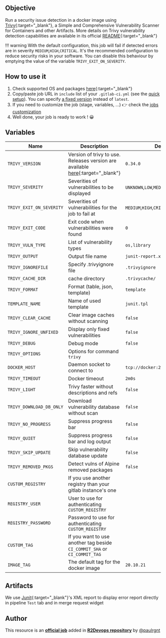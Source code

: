 ## Objective

Run a security issue detection in a docker image using
[Trivy](https://github.com/aquasecurity/trivy){:target="_blank"}, a Simple and Comprehensive
Vulnerability Scanner for Containers and other Artifacts. More details on Trivy
vulnerability detection capabilities are available in its official
[README](https://github.com/aquasecurity/trivy#vulnerability-detection){:target="_blank"}

!!! warning
    With the default configuration, this job will fail if detected errors are in severity `MEDIUM`,`HIGH`,`CRITICAL`.
    It's the recommended configuration to reduce security risks in your
    software. You can disable this behaviour by emptying the value of the
    variable `TRIVY_EXIT_ON_SEVERITY`.

## How to use it

1. Check supported OS and packages
   [here](https://github.com/aquasecurity/trivy#vulnerability-detection){:target="_blank"}
1. Copy/paste job URL in `include` list of your `.gitlab-ci.yml` (see the [quick setup](/use-the-hub/#quick-setup)). You can specify [a fixed version](#changelog) instead of `latest`.
1. If you need to customize the job (stage, variables, ...) 👉 check the [jobs
   customization](/use-the-hub/#jobs-customization)
1. Well done, your job is ready to work ! 😀

## Variables

| Name | Description | Default |
| ---- | ----------- | ------- |
| `TRIVY_VERSION` <img width=450/> | Version of trivy to use. Releases version are available [here](https://github.com/aquasecurity/trivy/releases){:target="_blank"} | `0.34.0` |
| `TRIVY_SEVERITY` | Severities of vulnerabilities to be displayed | `UNKNOWN`,`LOW`,`MEDIUM`,`HIGH`,`CRITICAL`|
| `TRIVY_EXIT_ON_SEVERITY` | Severities of vulnerabilities for the job to fail at | `MEDIUM`,`HIGH`,`CRITICAL`|
| `TRIVY_EXIT_CODE` | Exit code when vulnerabilities were found | `0` |
| `TRIVY_VULN_TYPE` | List of vulnerability types | `os,library` |
| `TRIVY_OUTPUT` | Output file name | `junit-report.xml` |
| `TRIVY_IGNOREFILE` | Specify .trivyignore file | `.trivyignore` |
| `TRIVY_CACHE_DIR` | cache directory | `.trivycache/`
| `TRIVY_FORMAT` | Format (table, json, template) | `template` |
| `TEMPLATE_NAME` | Name of used template | `junit.tpl` |
| `TRIVY_CLEAR_CACHE` | Clear image caches without scanning | `false` |
| `TRIVY_IGNORE_UNFIXED` | Display only fixed vulnerabilities | `false` |
| `TRIVY_DEBUG` | Debug mode | `false` |
| `TRIVY_OPTIONS` | Options for command `trivy` | ` ` |
| `DOCKER_HOST` | Daemon socket to connect to | `tcp://docker:2375` |
| `TRIVY_TIMEOUT` | Docker timeout | `2m0s` |
| `TRIVY_LIGHT` | Trivy faster without descriptions and refs | `false` |
| `TRIVY_DOWNLOAD_DB_ONLY` | Download vulnerability database without scan | `false` |
| `TRIVY_NO_PROGRESS` | Suppress progress bar | `false` |
| `TRIVY_QUIET` | Suppress progress bar and log output | `false` |
| `TRIVY_SKIP_UPDATE` | Skip vulnerability database update | `false` |
| `TRIVY_REMOVED_PKGS` | Detect vulns of Alpine removed packages | `false` |
| `CUSTOM_REGISTRY` | If you use another registry than your gitlab instance's one | ` ` |
| `REGISTRY_USER` | User to use for authenticating `CUSTOM_REGISTRY` | ` ` |
| `REGISTRY_PASSWORD` | Password to use for authenticating `CUSTOM_REGISTRY` | ` ` |
| `CUSTOM_TAG` | If you want to use another tag beside `CI_COMMIT_SHA` or `CI_COMMIT_TAG` | ` ` |
| `IMAGE_TAG` | The default tag for the docker image | `20.10.21`  |

## Artifacts

We use [Junit](https://junit.org/junit5/){:target="_blank"}'s XML report to display error report
directly in pipeline `Test` tab and in merge request widget



## Author
This resource is an **[official job](https://docs.r2devops.io/faq-labels/)** added in [**R2Devops repository**](https://gitlab.com/r2devops/hub) by [@paulrgnt](https://gitlab.com/paulrgnt)
